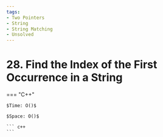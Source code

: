 ```yaml
---
tags:
- Two Pointers
- String
- String Matching
- Unsolved
---
```



# 28. Find the Index of the First Occurrence in a String

=== "C++"

    $Time: O()$

    $Space: O()$

    ``` c++
    ```